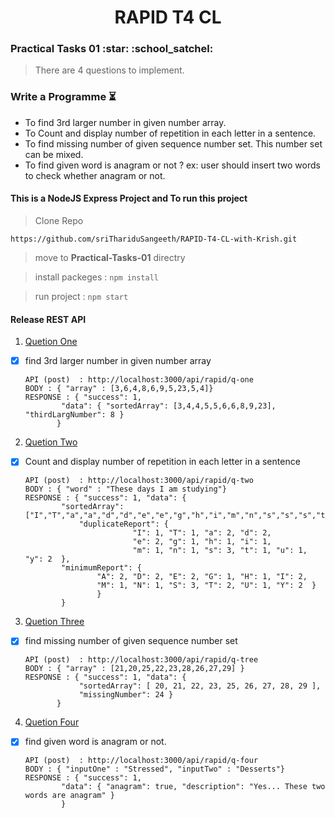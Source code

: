 <h1 align="center">RAPID T4 CL</h1>
<h3>Practical Tasks 01 :star: :school_satchel: </h3> 

> There are 4 questions to implement.

### Write a Programme :hourglass_flowing_sand:

- To find 3rd larger number in given number array.
- To Count and display number of repetition in each letter in a sentence.
- To find missing number of given sequence number set. This number set can be mixed.
- To find given word is anagram or not ?
	ex: user should insert two words to check whether anagram or not.

#### This is a NodeJS Express Project and To run this project

> Clone Repo 
````
https://github.com/sriThariduSangeeth/RAPID-T4-CL-with-Krish.git
````
> move to **Practical-Tasks-01** directry

> install packeges :
	````
	npm install
	````
	
> run project :
	````
	npm start
	````

#### Release REST API

1. [Quetion One](./api/qOne/rapid.qOne.service.js)
  - [x] find 3rd larger number in given number array

	```
	API (post)  : http://localhost:3000/api/rapid/q-one
	BODY : { "array" : [3,6,4,8,6,9,5,23,5,4]}
	RESPONSE : { "success": 1,
  			"data": { "sortedArray": [3,4,4,5,5,6,6,8,9,23], "thirdLargNumber": 8 }
		   }	
	```

2. [Quetion Two](./api/qTwo/rapid.qTwo.service.js)
  - [x] Count and display number of repetition in each letter in a sentence

	```
	API (post)  : http://localhost:3000/api/rapid/q-two
	BODY : { "word" : "These days I am studying"}
	RESPONSE : { "success": 1, "data": {
			"sortedArray": ["I","T","a","a","d","d","e","e","g","h","i","m","n","s","s","s","t","u","y","y"],
        		"duplicateReport": {
            				"I": 1,	"T": 1,	"a": 2,	"d": 2,
            				"e": 2,	"g": 1,	"h": 1,	"i": 1,
            				"m": 1,	"n": 1,	"s": 3,	"t": 1,	"u": 1,	"y": 2	},
			"minimumReport": {	
					"A": 2,	"D": 2,	"E": 2,	"G": 1,	"H": 1,	"I": 2,	
					"M": 1,	"N": 1,	"S": 3,	"T": 2,	"U": 1,	"Y": 2	}
					}
			}
	
	```
3. [Quetion Three](./api/qTree/rapid.qTree.service.js)
  - [x] find missing number of given sequence number set

	```
	API (post)  : http://localhost:3000/api/rapid/q-tree
	BODY : { "array" : [21,20,25,22,23,28,26,27,29] }
	RESPONSE : { "success": 1, "data": {
        		"sortedArray": [ 20, 21, 22, 23, 25, 26, 27, 28, 29 ],
        		"missingNumber": 24	}
		   }
	
	```
4. [Quetion Four](./api/qFour/rapid.qFour.service.js)
  - [x] find given word is anagram or not.

	```
	API (post)  : http://localhost:3000/api/rapid/q-four
	BODY : { "inputOne" : "Stressed", "inputTwo" : "Desserts"}
	RESPONSE : { "success": 1, 
			"data": { "anagram": true, "description": "Yes... These two words are anagram" }
			}
	
	```
